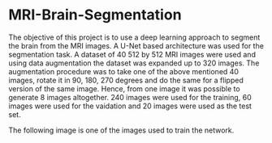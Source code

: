 # MRI-Brain-Segmentation
The objective of this project is to use a deep learning approach to segment the brain from the MRI images. A U-Net based architecture was used for the segmentation task. A dataset of 40 512 by 512 MRI images were used and using data augmentation the dataset was expanded up to 320 images. The augmentation procedure was to take one of the above mentioned 40 images, rotate it in 90, 180, 270 degrees and do the same for a flipped version of the same image. Hence, from one image it was possible to generate 8 images altogether. 240 images were used for the training, 60 images were used for the vaidation and 20 images were used as the test set.

The following image is one of the images used to train the network. 


